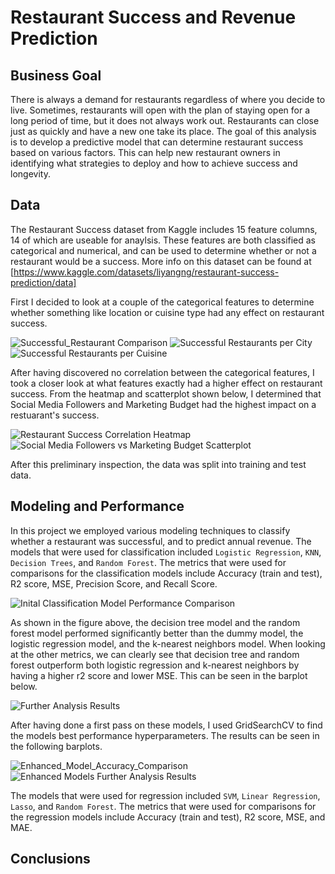 # Restaurant Success and Revenue Prediction
## Business Goal
There is always a demand for restaurants regardless of where you decide to live. Sometimes, restaurants will open with the plan of staying open for a long period of time, but it does not always work out. Restaurants can close just as quickly and have a new one take its place. The goal of this analysis is to develop a predictive model that can determine restaurant success based on various factors. This can help new restaurant owners in identifying what strategies to deploy and how to achieve success and longevity.

## Data
The Restaurant Success dataset from Kaggle includes 15 feature columns, 14 of which are useable for anaylsis. These features are both classified as categorical and numerical, and can be used to determine whether or not a restaurant would be a success. More info on this dataset can be found at [https://www.kaggle.com/datasets/liyangng/restaurant-success-prediction/data]

First I decided to look at a couple of the categorical features to determine whether something like location or cuisine type had any effect on restaurant success.

![Successful_Restaurant Comparison](Images/Successful_Restaurant_Comparison.png)
![Successful Restaurants per City](Images/Succ_Rest_perCity.png)
![Successful Restaurants per Cuisine](Images/Succ_Rest_perCuisine.png)

After having discovered no correlation between the categorical features, I took a closer look at what features exactly had a higher effect on restaurant success. From the heatmap and scatterplot shown below, I determined that Social Media Followers and Marketing Budget had the highest impact on a restuarant's success.

![Restaurant Success Correlation Heatmap](Images/Restaurant_Success_Corr_HM.png)
![Social Media Followers vs Marketing Budget Scatterplot](Images/SCTPLT_Social_Media_Followers_vs_Marketing_Budget.png)

After this preliminary inspection, the data was split into training and test data.

## Modeling and Performance

In this project we employed various modeling techniques to classify whether a restaurant was successful, and to predict annual revenue. The models that were used for classification included `Logistic Regression`, `KNN`, `Decision Trees`, and `Random Forest`. The metrics that were used for comparisons for the classification models include Accuracy (train and test), R2 score, MSE, Precision Score, and Recall Score.

![Inital Classification Model Performance Comparison](Images/Inital_Classification_Model_Performance_Comparison.png)

As shown in the figure above, the decision tree model and the random forest model performed significantly better than the dummy model, the logistic regression model, and the k-nearest neighbors model. When looking at the other metrics, we can clearly see that decision tree and random forest outperform both logistic regression and k-nearest neighbors by having a higher r2 score and lower MSE. This can be seen in the barplot below.

![Further Analysis Results](Images/Further_Analysis_Results.png)

After having done a first pass on these models, I used GridSearchCV to find the models best performance hyperparameters. The results can be seen in the following barplots.

![Enhanced_Model_Accuracy_Comparison](Images/Enhanced_Model_Accuracy_Comparison.png)
![Enhanced Models Further Analysis Results](Images/Enhanced_Models_Further_Analysis_Results.png) 

The models that were used for regression included  `SVM`, `Linear Regression`, `Lasso`, and `Random Forest`.  The metrics that were used for comparisons for the regression models include Accuracy (train and test), R2 score, MSE, and MAE.

## Conclusions

